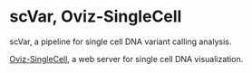 # scVar, Oviz-SingleCell

scVar, a pipeline for single cell DNA variant calling analysis.

[Oviz-SingleCell](sc.deepomics.org), a web server for  single cell DNA visualization.
